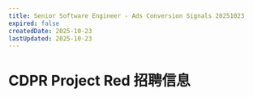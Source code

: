 ```yaml
---
title: Senior Software Engineer - Ads Conversion Signals 20251023
expired: false
createdDate: 2025-10-23
lastUpdated: 2025-10-23
---
```

# CDPR Project Red 招聘信息

<JobPostingTable job-posting-json-path="job-postings/reddit/data/senior-software-engineer-ads-conversion-signals.json" />
